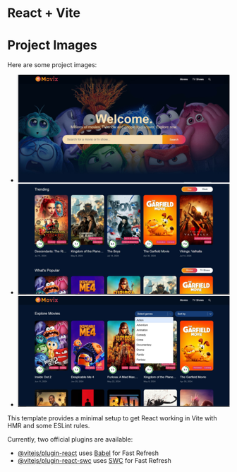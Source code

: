 # React + Vite

# Project Images

Here are some project images:

- ![Image 1](https://github.com/rohit-dongare/projectMovix/blob/main/IMG_20240714_152104.jpg)
- ![Image 2](https://github.com/rohit-dongare/projectMovix/blob/main/IMG_20240714_152140.jpg)
- ![Image 3](https://github.com/rohit-dongare/projectMovix/blob/main/IMG_20240714_152205.jpg)



This template provides a minimal setup to get React working in Vite with HMR and some ESLint rules.

Currently, two official plugins are available:

- [@vitejs/plugin-react](https://github.com/vitejs/vite-plugin-react/blob/main/packages/plugin-react/README.md) uses [Babel](https://babeljs.io/) for Fast Refresh
- [@vitejs/plugin-react-swc](https://github.com/vitejs/vite-plugin-react-swc) uses [SWC](https://swc.rs/) for Fast Refresh
